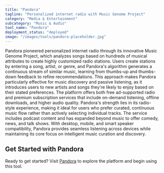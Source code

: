 ```yaml
---
title: "Pandora"
tagline: "Personalized internet radio with Music Genome Project"
category: "Media & Entertainment"
subcategory: "Music & Audio"
tool_name: "Pandora"
deployment_status: "deployed"
image: "/images/tools/pandora-placeholder.jpg"
---
```

Pandora pioneered personalized internet radio through its innovative Music Genome Project, which analyzes songs based on hundreds of musical attributes to create highly customized radio stations. Users create stations by entering a song, artist, or genre, and Pandora's algorithm generates a continuous stream of similar music, learning from thumbs-up and thumbs-down feedback to refine recommendations. This approach makes Pandora particularly effective for music discovery and passive listening, as it introduces users to new artists and songs they're likely to enjoy based on their stated preferences. The platform offers both free ad-supported radio and premium subscription services that include on-demand listening, offline downloads, and higher audio quality. Pandora's strength lies in its radio-style experience, making it ideal for users who prefer curated, continuous music flow rather than actively selecting individual tracks. The service includes podcast content and has expanded beyond music to offer comedy, news, and talk shows. With desktop, mobile, and smart speaker compatibility, Pandora provides seamless listening across devices while maintaining its core focus on intelligent music curation and discovery.
## Get Started with Pandora

Ready to get started? Visit [Pandora](https://pandora.com) to explore the platform and begin using this tool.
